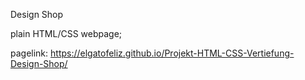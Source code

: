 Design Shop

plain HTML/CSS webpage;

pagelink: https://elgatofeliz.github.io/Projekt-HTML-CSS-Vertiefung-Design-Shop/
